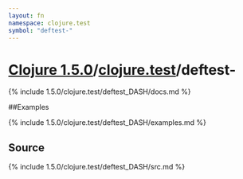 ```yaml
---
layout: fn
namespace: clojure.test
symbol: "deftest-"
---
```


# [Clojure 1.5.0](../../)/[clojure.test](../)/deftest-

{% include 1.5.0/clojure.test/deftest_DASH/docs.md %}

##Examples

{% include 1.5.0/clojure.test/deftest_DASH/examples.md %}
## Source
{% include 1.5.0/clojure.test/deftest_DASH/src.md %}

